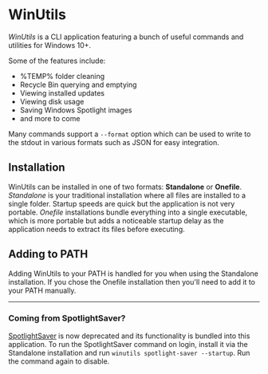# WinUtils

_WinUtils_ is a CLI application featuring a bunch of useful commands and utilities for Windows 10+.

Some of the features include:

- %TEMP% folder cleaning
- Recycle Bin querying and emptying
- Viewing installed updates
- Viewing disk usage
- Saving Windows Spotlight images
- and more to come

Many commands support a `--format` option which can be used to write to the stdout in various formats such as JSON for easy integration.

## Installation

WinUtils can be installed in one of two formats: **Standalone** or **Onefile**. _Standalone_ is your traditional installation where all files are installed to a single folder. Startup speeds are quick but the application is not very portable. _Onefile_ installations bundle everything into a single executable, which is more portable but adds a noticeable startup delay as the application needs to extract its files before executing.

## Adding to PATH

Adding WinUtils to your PATH is handled for you when using the Standalone installation. If you chose the Onefile installation then you'll need to add it to your PATH manually.

---

### Coming from SpotlightSaver?

[SpotlightSaver](https://github.com/depthbomb/SpotlightSaver) is now deprecated and its functionality is bundled into this application. To run the SpotlightSaver command on login, install it via the Standalone installation and run `winutils spotlight-saver --startup`. Run the command again to disable.
